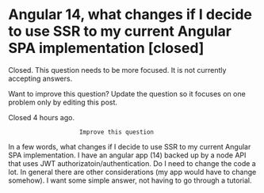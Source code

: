 
# Angular 14, what changes if I decide to use SSR to my current Angular SPA implementation [closed]







Closed. This question needs to be more focused. It is not currently accepting answers.
                        
                    










Want to improve this question? Update the question so it focuses on one problem only by editing this post.


Closed 4 hours ago.







                        Improve this question
                    



In a few words, what changes if I decide to use SSR to my current Angular SPA implementation. I have an angular app (14) backed up by a node API that uses JWT authorizatoin/authentication. Do I need to change the code a lot. In general there are other considerations (my app would have to change somehow). I want some simple answer, not having to go through a tutorial.

        